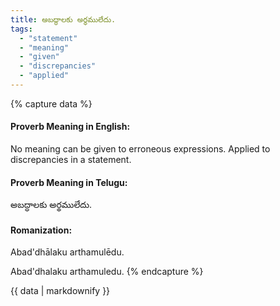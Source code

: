 ```yaml
---
title: అబద్ధాలకు అర్థములేదు.
tags:
  - "statement"
  - "meaning"
  - "given"
  - "discrepancies"
  - "applied"
---
```


{% capture data %}
#### Proverb Meaning in English:
No meaning can be given to erroneous expressions.
Applied to discrepancies in a statement.

#### Proverb Meaning in Telugu:
అబద్ధాలకు అర్థములేదు.

#### Romanization:
Abad'dhālaku arthamulēdu.

Abad'dhalaku arthamuledu.
{% endcapture %}

{{ data | markdownify }}

